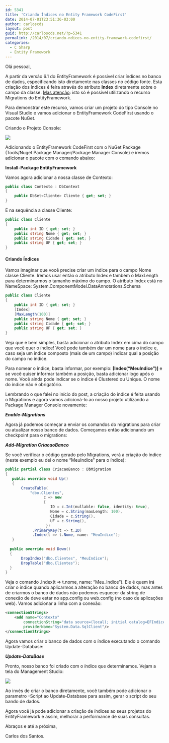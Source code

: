 ```yaml
---
id: 5341
title: 'Criando Índices no Entity Framework CodeFirst'
date: 2014-07-01T23:51:36-03:00
author: carloscds
layout: post
guid: http://carloscds.net/?p=5341
permalink: /2014/07/criando-ndices-no-entity-framework-codefirst/
categories:
  - C Sharp
  - Entity Framework
---
```

Olá pessoal,

A partir da versão 6.1 do EntityFramework é possível criar índices no banco de dados, especificando isto diretamente nas classes no código fonte. Esta criação dos índices é feira através do atributo <strong>Index</strong> diretamente sobre o campo da classe. <u>Mas atenção</u>: isto só é possível utilizando o recurso Migrations do EntityFramework.

Para demonstrar este recurso, vamos criar um projeto do tipo Console no Visual Studio e vamos adicionar o EntityFramework CodeFirst usando o pacote NuGet.

Criando o Projeto Console:

![]( wp-content/uploads/2014/07/SNAGHTML4fb2cd3.png)

Adicionando o EntityFramework CodeFirst com o NuGet Package (Tools/Nuget Package Manager/Package Manager Console) e iremos adicionar o pacote com o comando abaixo:

**Install-Package EntityFramework**

Vamos agora adicionar a nossa classe de Contexto:

```csharp
public class Contexto : DbContext
{
    public DbSet<Cliente> Cliente { get; set; }
}
```
E na sequência a classe Cliente:

```csharp
public class Cliente
{
    public int ID { get; set; }
    public string Nome { get; set; }
    public string Cidade { get; set; }
    public string UF { get; set; }
}
```

#### Criando Índices

Vamos imaginar que você precise criar um índice para o campo Nome classe Cliente. Iremos usar então o atributo Index e também o MaxLength para determinarmos o tamanho máximo do campo. O atributo Index está no NameSpace: System.ComponentModel.DataAnnotations.Schema
  
```csharp
public class Cliente
{
    public int ID { get; set; }
    [Index]
    [MaxLength(100)]
    public string Nome { get; set; }
    public string Cidade { get; set; }
    public string UF { get; set; }
}
```
  
  Veja que é bem simples, basta adicionar o atributo Index em cima do campo que você quer o índice! Você pode também dar um nome para o índice e, caso seja um índice composto (mais de um campo) indicar qual a posição do campo no índice.

Para nomear o índice, basta informar, por exemplo: <strong>[Index(“MeuIndice”)]</strong> e se você quiser informar também a posição, basta adicionar logo após o nome. Você ainda pode indicar se o índice é Clustered ou Unique. O nome do índice não é obrigatório.

Lembrando o que falei no início do post, a criação do índice é feita usando o Migrations e agora vamos adicioná-lo ao nosso projeto utilizando a Package Manager Console novamente:

***Enable-Migrations***
  
Agora já podemos começar a enviar os comandos do migrations para criar ou atualizar nosso banco de dados. Começamos então adicionando um checkpoint para o migrations:

***Add-Migration CriacaoBanco***

Se você verificar o código gerado pelo Migrations, verá a criação do índice (neste exemplo eu dei o nome “MeuIndice” para o índice):

```csharp
public partial class CriacaoBanco : DbMigration
{
   public override void Up()
   {
       CreateTable(
           "dbo.Clientes",
                 c => new
                 {
                    ID = c.Int(nullable: false, identity: true),
                    Nome = c.String(maxLength: 100),
                    Cidade = c.String(),
                    UF = c.String(),
                  })
            .PrimaryKey(t => t.ID)
            .Index(t => t.Nome, name: "MeuIndice");
   }
  
  public override void Down()
  {
       DropIndex("dbo.Clientes", "MeuIndice");
       DropTable("dbo.Clientes");
  }
}
```

Veja o comando .Index(t => t.nome, name: “Meu_Indice”). Ele é quem irá criar o índice quando aplicarmos a alteração no banco de dados, mas antes de criarmos o banco de dados não podemos esquecer da string de conexão de deve estar no app.config ou web.config (no caso de aplicações web). Vamos adicionar a linha com a conexão:

```xml
<connectionStrings>
    <add name="Contexto" 
        connectionString="data source=(local); initial catalog=EFIndice; user id=teste; password=teste" 
        providerName="System.Data.SqlClient"/>
</connectionStrings>
```
  
Agora vamos criar o banco de dados com o índice executando o comando Update-Database:

***Update-DataBase***

Pronto, nosso banco foi criado com o índice que determinamos. Vejam a tela do Management Studio:

![]( wp-content/uploads/2014/07/image.png)
    
Ao invés de criar o banco diretamente, você também pode adicionar o parametro –Script ao Update-Database para assim, gerar o script do seu bando de dados.

Agora você já pode adicionar a criação de índices ao seus projetos do EntityFramework e assim, melhorar a performance de suas consultas.

Abraços e até a próxima,

Carlos dos Santos.
